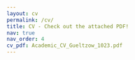 ```yaml
---
layout: cv
permalink: /cv/
title: CV - Check out the attached PDF!
nav: true
nav_order: 4
cv_pdf: Academic_CV_Gueltzow_1023.pdf
---
```

